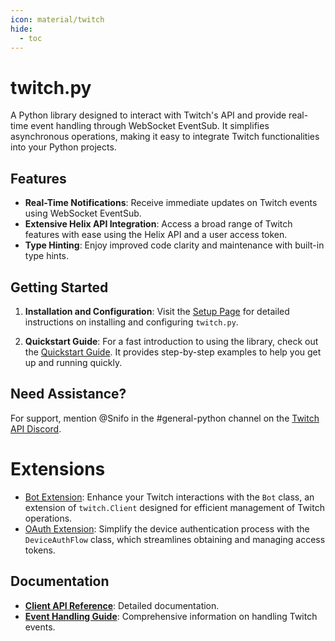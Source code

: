 ```yaml
---
icon: material/twitch
hide:
  - toc
---
```


# twitch.py

A Python library designed to interact with Twitch's API and provide real-time event handling through WebSocket EventSub. It simplifies asynchronous operations, making it easy to integrate Twitch functionalities into your Python projects.

## Features

- **Real-Time Notifications**: Receive immediate updates on Twitch events using WebSocket EventSub.
- **Extensive Helix API Integration**: Access a broad range of Twitch features with ease using the Helix API and a user access token.
- **Type Hinting**: Enjoy improved code clarity and maintenance with built-in type hints.

## Getting Started

1. **Installation and Configuration**: Visit the [Setup Page](setup.md) for detailed instructions on installing and configuring `twitch.py`.

2. **Quickstart Guide**: For a fast introduction to using the library, check out the [Quickstart Guide](quickstart.md). It provides step-by-step examples to help you get up and running quickly.


## Need Assistance?

For support, mention @Snifo in the #general-python channel on the [Twitch API Discord](https://discord.gg/8NXaEyV).

# Extensions

- [Bot Extension](ext/bot/index.md): Enhance your Twitch interactions with the `Bot` class, an extension of `twitch.Client` designed for efficient management of Twitch operations.
- [OAuth Extension](ext/oauth/index.md): Simplify the device authentication process with the `DeviceAuthFlow` class, which streamlines obtaining and managing access tokens.

## Documentation

- **[Client API Reference](reference/client.md)**: Detailed documentation.
- **[Event Handling Guide](events/index.md)**: Comprehensive information on handling Twitch events.
